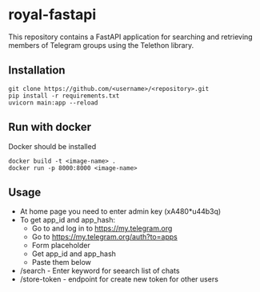 ﻿# royal-fastapi
This repository contains a FastAPI application for searching and retrieving members of Telegram groups using the Telethon library.

## Installation
```shell
git clone https://github.com/<username>/<repository>.git
pip install -r requirements.txt
uvicorn main:app --reload
```

## Run with docker
Docker should be installed
```shell
docker build -t <image-name> . 
docker run -p 8000:8000 <image-name>
```
## Usage
- At home page you need to enter admin key (xA480*u44b3q)
- To get app_id and app_hash:
  - Go to and log in to https://my.telegram.org
  - Go to https://my.telegram.org/auth?to=apps
  - Form placeholder
  - Get app_id and app_hash
  - Paste them below
- /search - Enter keyword for seearch list of chats
- /store-token - endpoint for create new token for other users
